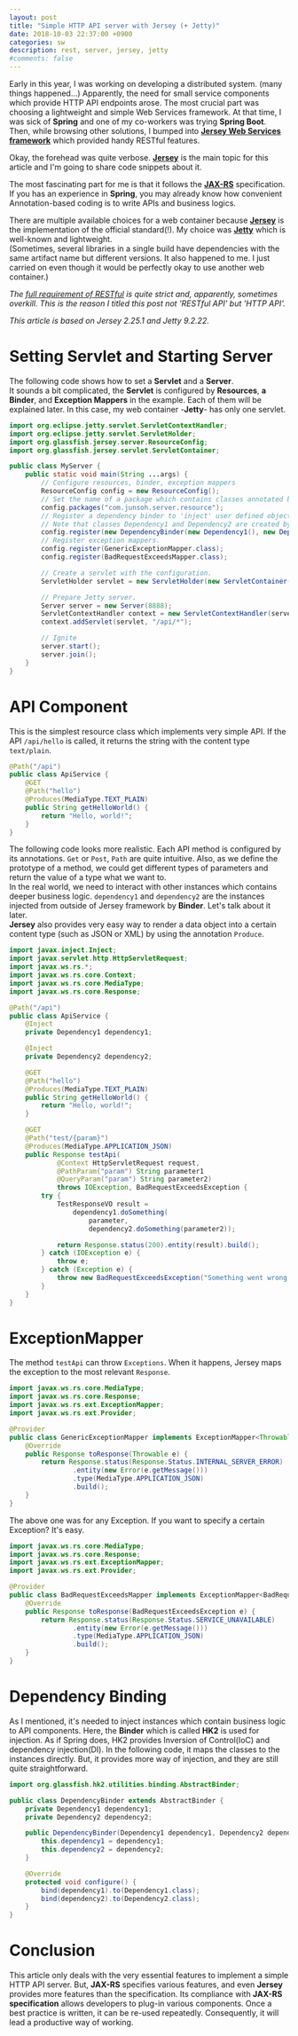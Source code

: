```yaml
---
layout: post
title: "Simple HTTP API server with Jersey (+ Jetty)"
date: 2018-10-03 22:37:00 +0900
categories: sw
description: rest, server, jersey, jetty
#comments: false
---
```


Early in this year, I was working on developing a distributed system. (many things happened...) Apparently, the need for small service components which provide HTTP API endpoints arose. The most crucial part was choosing a lightweight and simple Web Services framework. At that time, I was sick of **Spring** and one of my co-workers was trying **Spring Boot**. Then, while browsing other solutions, I bumped into **[Jersey Web Services framework][Jersey Main]** which provided handy RESTful features.

Okay, the forehead was quite verbose. **[Jersey][Jersey Main]** is the main topic for this article and I'm going to share code snippets about it.

The most fascinating part for me is that it follows the **[JAX-RS][JAX-RS]** specification. If you has an experience in **Spring**, you may already know how convenient Annotation-based coding is to write APIs and business logics.

There are multiple available choices for a web container because **[Jersey][Jersey Main]** is the implementation of the official standard(!). My choice was **[Jetty][Jetty main]** which is well-known and lightweight.  
(Sometimes, several libraries in a single build have dependencies with the same artifact name but different versions. It also happened to me. I just carried on even though it would be perfectly okay to use another web container.)

*The [full requirement of RESTful][REST Architectural Constraints] is quite strict and, apparently, sometimes overkill. This is the reason I titled this post not 'RESTful API' but 'HTTP API'.*

*This article is based on Jersey 2.25.1 and Jetty 9.2.22.*

# Setting Servlet and Starting Server
The following code shows how to set a **Servlet** and a **Server**.  
It sounds a bit complicated, the **Servlet** is configured by **Resources**, **a Binder**, and **Exception Mappers** in the example. Each of them will be explained later.
In this case, my web container -**Jetty**- has only one servlet.
~~~ java
import org.eclipse.jetty.servlet.ServletContextHandler;
import org.eclipse.jetty.servlet.ServletHolder;
import org.glassfish.jersey.server.ResourceConfig;
import org.glassfish.jersey.servlet.ServletContainer;

public class MyServer {
    public static void main(String ...args) {
        // Configure resources, binder, exception mappers
        ResourceConfig config = new ResourceConfig();
        // Set the name of a package which contains classes annotated by 'Path'.
        config.packages("com.junsoh.server.resource"); 
        // Register a dependency binder to 'inject' user defined objects to resources.
        // Note that classes Dependency1 and Dependency2 are created by me.
        config.register(new DependencyBinder(new Dependency1(), new Dependency2()));
        // Register exception mappers.
        config.register(GenericExceptionMapper.class);
        config.register(BadRequestExceedsMapper.class);

        // Create a servlet with the configuration.
        ServletHolder servlet = new ServletHolder(new ServletContainer(config));

        // Prepare Jetty server.
        Server server = new Server(8888);
        ServletContextHandler context = new ServletContextHandler(server, "/*");
        context.addServlet(servlet, "/api/*");

        // Ignite
        server.start();
        server.join();
    }
}
~~~

# API Component
This is the simplest resource class which implements very simple API. If the API <code>/api/hello</code> is called, it returns the string with the content type <code>text/plain</code>.
~~~ java
@Path("/api")
public class ApiService {
    @GET
    @Path("hello")
    @Produces(MediaType.TEXT_PLAIN)
    public String getHelloWorld() {
        return "Hello, world!";
    }
}
~~~

The following code looks more realistic. Each API method is configured by its annotations. <code>Get</code> or <code>Post</code>, <code>Path</code> are quite intuitive. Also, as we define the prototype of a method, we could get different types of parameters and return the value of a type what we want to.  
In the real world, we need to interact with other instances which contains deeper business logic. <code>dependency1</code> and <code>dependency2</code> are the instances injected from outside of Jersey framework by **Binder**. Let's talk about it later.  
**Jersey** also provides very easy way to render a data object into a certain content type (such as JSON or XML) by using the annotation <code>Produce</code>.
~~~ java
import javax.inject.Inject;
import javax.servlet.http.HttpServletRequest;
import javax.ws.rs.*;
import javax.ws.rs.core.Context;
import javax.ws.rs.core.MediaType;
import javax.ws.rs.core.Response;

@Path("/api")
public class ApiService {
    @Inject
    private Dependency1 dependency1;

    @Inject
    private Dependency2 dependency2;

    @GET
    @Path("hello")
    @Produces(MediaType.TEXT_PLAIN)
    public String getHelloWorld() {
        return "Hello, world!";
    }

    @GET
    @Path("test/{param}")
    @Produces(MediaType.APPLICATION_JSON)
    public Response testApi(
            @Context HttpServletRequest request,
            @PathParam("param") String parameter1
            @QueryParam("param") String parameter2)
            throws IOException, BadRequestExceedsException {
        try {
            TestResponseVO result =
                dependency1.doSomething(
                    parameter,
                    dependency2.doSomething(parameter2));

            return Response.status(200).entity(result).build();
        } catch (IOException e) {
            throw e;
        } catch (Exception e) {
            throw new BadRequestExceedsException("Something went wrong.");
        }
    }
}
~~~

# ExceptionMapper
The method <code>testApi</code> can throw <code>Exceptions</code>. When it happens, Jersey maps the exception to the most relevant <code>Response</code>.
~~~ java
import javax.ws.rs.core.MediaType;
import javax.ws.rs.core.Response;
import javax.ws.rs.ext.ExceptionMapper;
import javax.ws.rs.ext.Provider;

@Provider
public class GenericExceptionMapper implements ExceptionMapper<Throwable> {
    @Override
    public Response toResponse(Throwable e) {
        return Response.status(Response.Status.INTERNAL_SERVER_ERROR)
                .entity(new Error(e.getMessage()))
                .type(MediaType.APPLICATION_JSON)
                .build();
    }
}
~~~

The above one was for any Exception. If you want to specify a certain Exception? It's easy.
~~~ java
import javax.ws.rs.core.MediaType;
import javax.ws.rs.core.Response;
import javax.ws.rs.ext.ExceptionMapper;
import javax.ws.rs.ext.Provider;

@Provider
public class BadRequestExceedsMapper implements ExceptionMapper<BadRequestExceedsException> {
    @Override
    public Response toResponse(BadRequestExceedsException e) {
        return Response.status(Response.Status.SERVICE_UNAVAILABLE)
                .entity(new Error(e.getMessage()))
                .type(MediaType.APPLICATION_JSON)
                .build();
    }
}
~~~ 

# Dependency Binding
As I mentioned, it's needed to inject instances which contain business logic to API components. Here, the **Binder** which is called **HK2** is used for injection. As if Spring does, HK2 provides Inversion of Control(IoC) and dependency injection(DI). In the following code, it maps the classes to the instances directly. But, it provides more way of injection, and they are still quite straightforward.
~~~ java
import org.glassfish.hk2.utilities.binding.AbstractBinder;

public class DependencyBinder extends AbstractBinder {
    private Dependency1 dependency1;
    private Dependency2 dependency2;

    public DependencyBinder(Dependency1 dependency1, Dependency2 dependency2) {
        this.dependency1 = dependency1;
        this.dependency2 = dependency2;
    }

    @Override
    protected void configure() {
        bind(dependency1).to(Dependency1.class);
        bind(dependency2).to(Dependency2.class);
    }
}
~~~

# Conclusion
This article only deals with the very essential features to implement a simple HTTP API server. But, **JAX-RS** specifies various features, and even **Jersey** provides more features than the specification. Its compliance with **JAX-RS specification** allows developers to plug-in various components. Once a best practice is written, it can be re-used repeatedly. Consequently, it will lead a productive way of working.


[Jersey main]: https://jersey.github.io/ "Jersey main"
[JAX-RS]: https://github.com/jax-rs "JAX-RS"
[Jetty main]: https://www.eclipse.org/jetty/ "Jetty main"
[REST Architectural Constraints]: https://restfulapi.net/rest-architectural-constraints/ "REST Architectural Constraints"